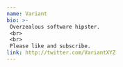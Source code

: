 ```yaml
---
name: Variant
bio: >-
 Overzealous software hipster.
 <br>
 <br>
 Please like and subscribe.
link: http://twitter.com/VariantXYZ
---
```


